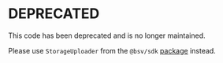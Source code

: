 # DEPRECATED

This code has been deprecated and is no longer maintained.

Please use `StorageUploader` from the `@bsv/sdk` [package](https://github.com/bitcoin-sv/ts-sdk) instead.
